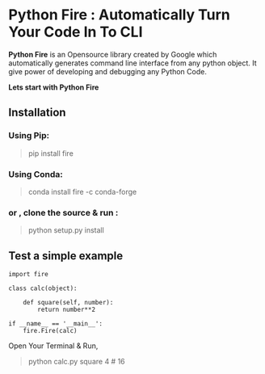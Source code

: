 # Python Fire : Automatically Turn Your Code In To CLI
**Python Fire** is an Opensource library created by Google which automatically generates command line interface from any python object. It give power of developing and debugging any Python Code. 

**Lets start with Python Fire**

## Installation

### Using Pip:
> pip install fire

### Using Conda:
> conda install fire -c conda-forge

### or , clone the source & run :
> python setup.py install

## Test a simple example
```
import fire

class calc(object):
	
	def square(self, number):
		return number**2

if __name__ == '__main__':
	fire.Fire(calc)

```
Open Your Terminal & Run,

> python calc.py square 4 # 16 
